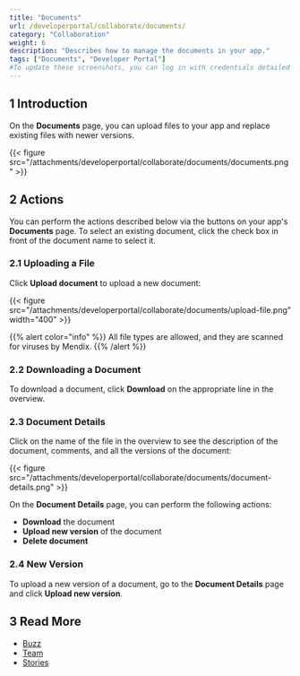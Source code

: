 ```yaml
---
title: "Documents"
url: /developerportal/collaborate/documents/
category: "Collaboration"
weight: 6
description: "Describes how to manage the documents in your app."
tags: ["Documents", "Developer Portal"]
#To update these screenshots, you can log in with credentials detailed in How to Update Screenshots Using Team Apps.
---
```


## 1 Introduction

On the **Documents** page, you can upload files to your app and replace existing files with newer versions.

{{< figure src="/attachments/developerportal/collaborate/documents/documents.png" >}}

## 2 Actions

You can perform the actions described below via the buttons on your app's **Documents** page. To select an existing document, click the check box in front of the document name to select it.

### 2.1 Uploading a File

Click **Upload document** to upload a new document:

{{< figure src="/attachments/developerportal/collaborate/documents/upload-file.png"   width="400"  >}}

{{% alert color="info" %}}
All file types are allowed, and they are scanned for viruses by Mendix.
{{% /alert %}}

### 2.2 Downloading a Document

To download a document, click **Download** on the appropriate line in the overview.

### 2.3 Document Details

Click on the name of the file in the overview to see the description of the document, comments, and all the versions of the document:

{{< figure src="/attachments/developerportal/collaborate/documents/document-details.png" >}}

On the **Document Details** page, you can perform the following actions:

* **Download** the document
* **Upload new version** of the document
* **Delete document**

### 2.4 New Version

To upload a new version of a document, go to the **Document Details** page and click **Upload new version**.

## 3 Read More

* [Buzz](/developerportal/collaborate/buzz/)
* [Team](/developerportal/collaborate/team/)
* [Stories](/developerportal/collaborate/stories/)
